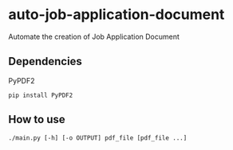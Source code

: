# auto-job-application-document

Automate the creation of Job Application Document

## Dependencies
PyPDF2

`pip install PyPDF2`

## How to use

`./main.py [-h] [-o OUTPUT] pdf_file [pdf_file ...]`
